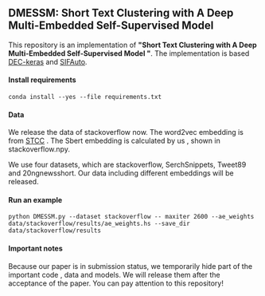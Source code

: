 ## DMESSM:  Short Text Clustering with A Deep Multi-Embedded Self-Supervised Model 

This repository is an implementation of **"Short Text Clustering with A Deep Multi-Embedded Self-Supervised Model "**. The implementation is based [DEC-keras](https://github.com/XifengGuo/DEC-keras)  and [SIFAuto](https://github.com/hadifar/stc_clustering).



#### Install requirements

```
conda install --yes --file requirements.txt
```



#### Data

We release  the data of stackoverflow now.  The word2vec embedding is from [STCC](https://github.com/jacoxu/STC2) . The Sbert embedding is calculated by us , shown in stackoverflow.npy. 

We use four datasets, which are stackoverflow, SerchSnippets, Tweet89 and 20ngnewsshort. Our data including different embeddings will be released.



#### Run an example

```
python DMESSM.py --dataset stackoverflow -- maxiter 2600 --ae_weights data/stackoverflow/results/ae_weights.hs --save_dir data/stackoverflow/results 
```



#### Important notes

Because our paper is in submission status, we temporarily hide part of the important code , data and models. We will release them after the  acceptance of the paper. You can  pay attention to this repository!

